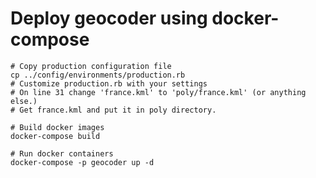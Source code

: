 Deploy geocoder using docker-compose
====================================

    # Copy production configuration file
    cp ../config/environments/production.rb
    # Customize production.rb with your settings
    # On line 31 change 'france.kml' to 'poly/france.kml' (or anything else.)
    # Get france.kml and put it in poly directory.

    # Build docker images
    docker-compose build

    # Run docker containers
    docker-compose -p geocoder up -d
